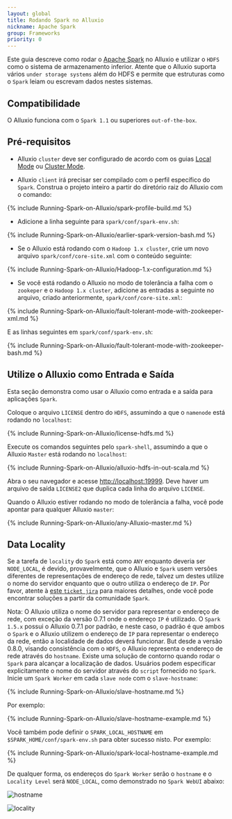```yaml
---
layout: global
title: Rodando Spark no Alluxio
nickname: Apache Spark
group: Frameworks
priority: 0
---
```


Este guia descreve como rodar o [Apache Spark](http://spark-project.org/) no Alluxio e utilizar
o `HDFS` como o sistema de armazenamento inferior. Atente que o Alluxio suporta vários
`under storage systems` além do HDFS e permite que estruturas como o `Spark` leiam ou
escrevam dados nestes sistemas.

## Compatibilidade

O Alluxio funciona com o `Spark 1.1` ou superiores `out-of-the-box`.

## Pré-requisitos

* Alluxio `cluster` deve ser configurado de acordo com os guias
[Local Mode](Running-Alluxio-Locally.html) ou [Cluster Mode](Running-Alluxio-on-a-Cluster.html).

* Alluxio `client` irá precisar ser compilado com o perfil específico do `Spark`. Construa o
projeto inteiro a partir do diretório raiz do Alluxio com o comando:

{% include Running-Spark-on-Alluxio/spark-profile-build.md %}

* Adicione a linha seguinte para `spark/conf/spark-env.sh`:

{% include Running-Spark-on-Alluxio/earlier-spark-version-bash.md %}

* Se o Alluxio está rodando com o `Hadoop 1.x cluster`, crie um novo arquivo
`spark/conf/core-site.xml` com o conteúdo seguinte:

{% include Running-Spark-on-Alluxio/Hadoop-1.x-configuration.md %}

* Se você está rodando o Alluxio no modo de tolerância a falha com o `zookeper` e o
`Hadoop 1.x cluster`, adicione as entradas a seguinte no arquivo, criado anteriormente,
`spark/conf/core-site.xml`:

{% include Running-Spark-on-Alluxio/fault-tolerant-mode-with-zookeeper-xml.md %}

E as linhas seguintes em `spark/conf/spark-env.sh`:

{% include Running-Spark-on-Alluxio/fault-tolerant-mode-with-zookeeper-bash.md %}

## Utilize o Alluxio como Entrada e Saída

Esta seção demonstra como usar o Alluxio como entrada e a saída para aplicações `Spark`.

Coloque o arquivo `LICENSE` dentro do `HDFS`, assumindo a que o `namenode` está rodando no `localhost`:

{% include Running-Spark-on-Alluxio/license-hdfs.md %}

Execute os comandos seguintes pelo `spark-shell`, assumindo a que o Alluxio `Master` está rodando
no `localhost`:

{% include Running-Spark-on-Alluxio/alluxio-hdfs-in-out-scala.md %}

Abra o seu navegador e acesse [http://localhost:19999](http://localhost:19999). Deve haver um arquivo
de saída `LICENSE2` que duplica cada linha do arquivo `LICENSE`.

Quando o Alluxio estiver rodando no modo de tolerância a falha, você pode apontar para qualquer
Alluxio `master`:

{% include Running-Spark-on-Alluxio/any-Alluxio-master.md %}

## Data Locality

Se a tarefa de `locality` do `Spark` está como `ANY` enquanto deveria ser `NODE_LOCAL`, é devido,
provavelmente, que o Alluxio e `Spark` usem versões diferentes de representações de endereço de rede,
talvez um destes utilize o nome do servidor enquanto que o outro utiliza o endereço de `IP`. Por
favor, atente à [este `ticket jira`](https://issues.apache.org/jira/browse/SPARK-10149) para maiores
detalhes, onde você pode encontrar soluções a partir da comunidade `Spark`.

Nota: O Alluxio utiliza o nome do servidor para representar o endereço de rede, com exceção da versão
0.7.1 onde o endereço `IP` é utilizado. O `Spark 1.5.x` possui o Alluxio 0.7.1 por padrão, e neste
caso, o padrão é que ambos o `Spark` e o Alluxio utilizem o endereço de `IP` para representar o endereço
da rede, então a localidade de dados deverá funcionar. But desde a versão 0.8.0, visando consistência
com o `HDFS`, o Alluxio representa o endereço de rede através do `hostname`. Existe uma solução de
contorno quando rodar o `Spark` para alcançar a localização de dados. Usuários podem especificar
explicitamente o nome do servidor através do `script` fornecido no `Spark`. Inicie um `Spark Worker`
em cada `slave node` com o `slave-hostname`:

{% include Running-Spark-on-Alluxio/slave-hostname.md %}

Por exemplo:

{% include Running-Spark-on-Alluxio/slave-hostname-example.md %}

Você também pode definir o `SPARK_LOCAL_HOSTNAME` em `$SPARK_HOME/conf/spark-env.sh` para obter sucesso
nisto. Por exemplo:

{% include Running-Spark-on-Alluxio/spark-local-hostname-example.md %}

De qualquer forma, os endereços do `Spark Worker` serão o `hostname` e o `Locality Level` será
`NODE_LOCAL`, como demonstrado no `Spark WebUI` abaixo:

![hostname]({{site.data.img.screenshot_datalocality_sparkwebui}})

![locality]({{site.data.img.screenshot_datalocality_tasklocality}})

